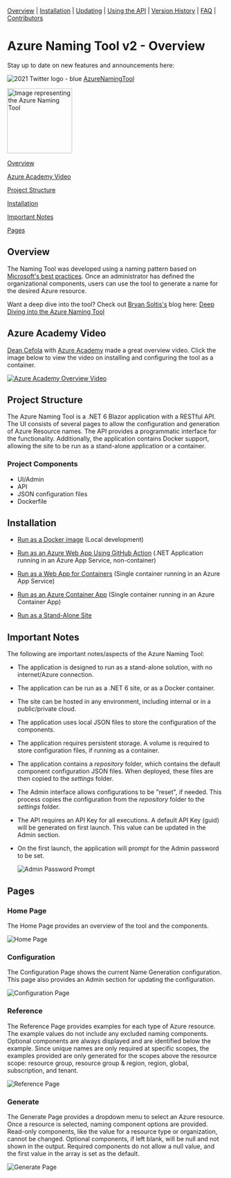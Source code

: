 [Overview](./) | [Installation](INSTALLATION.md) | [Updating](UPDATING.md) | [Using the API](USINGTHEAPI.md) | [Version History](VERSIONHISTORY.md) | [FAQ](FAQ.md) | [Contributors](CONTRIBUTORS.md)

# Azure Naming Tool v2 - Overview

Stay up to date on new features and announcements here:

![2021 Twitter logo - blue](https://user-images.githubusercontent.com/13591910/199250655-6f60c584-3a47-46af-a161-64908b7894fc.png) [AzureNamingTool](https://twitter.com/azurenamingtool)

<img src="./wwwroot/images/AzureNamingToolLogo.png?raw=true" alt="Image representing the Azure Naming Tool" title="Azure Naming Tool" height="150"/>

[Overview](#overview)

[Azure Academy Video](#azure-academy-video)

[Project Structure](#project-structure)

[Installation](#installation)

[Important Notes](#important-notes)

[Pages](#pages)

## Overview

The Naming Tool was developed using a naming pattern based on [Microsoft's best practices](/azure/cloud-adoption-framework/ready/azure-best-practices/naming-and-tagging). Once an administrator has defined the organizational components, users can use the tool to generate a name for the desired Azure resource.

Want a deep dive into the tool? Check out [Bryan Soltis's](https://github.com/BryanSoltis) blog here: [Deep Diving into the Azure Naming Tool](https://soltisweb.com/blog/detail/2022-12-02-deep-diving-into-the-azure-naming-tool)

## Azure Academy Video
[Dean Cefola](https://github.com/DeanCefola) with [Azure Academy](https://www.youtube.com/c/AzureAcademy) made a great overview video. Click the image below to view the video on installing and configuring the tool as a container.

[![Azure Academy Overview Video](./wwwroot/Screenshots/AzureAcademyVideo.png)](https://youtu.be/Ztmxx_KhZdE)


## Project Structure

The Azure Naming Tool is a .NET 6 Blazor application with a RESTful API. The UI consists of several pages to allow the configuration and generation of Azure Resource names. The API provides a programmatic interface for the functionality. Additionally, the application contains Docker support, allowing the site to be run as a stand-alone application or a container.

### Project Components

* UI/Admin
* API
* JSON configuration files
* Dockerfile

## Installation

* [Run as a Docker image](INSTALLATION.md#run-as-a-docker-image) (Local development)

* [Run as an Azure Web App Using GitHub Action](INSTALLATION.md#run-as-an-azure-web-app-using-github-action) (.NET Application running in an Azure App Service, non-container)

* [Run as a Web App for Containers](INSTALLATION.md#run-as-a-web-app-for-containers) (Single container running in an Azure App Service)

* [Run as an Azure Container App](INSTALLATION.md#run-as-an-azure-container-app) (Single container running in an Azure Container App)

* [Run as a Stand-Alone Site](INSTALLATION.md#run-as-a-stand-alone-site) 

## Important Notes

The following are important notes/aspects of the Azure Naming Tool:

* The application is designed to run as a stand-alone solution, with no internet/Azure connection.
* The application can be run as a .NET 6 site, or as a Docker container.
* The site can be hosted in any environment, including internal or in a public/private cloud.
* The application uses local JSON files to store the configuration of the components.
* The application requires persistent storage. A volume is required to store configuration files, if running as a container.
* The application contains a *repository* folder, which contains the default component configuration JSON files. When deployed, these files are then copied to the *settings* folder.
* The Admin interface allows configurations to be "reset", if needed. This process copies the configuration from the *repository* folder to the *settings* folder.
* The API requires an API Key for all executions. A default API Key (guid) will be generated on first launch. This value can be updated in the Admin section.
* On the first launch, the application will prompt for the Admin password to be set.

  ![Admin Password Prompt](./wwwroot/Screenshots/AdminPasswordPrompt.png)

## Pages

### Home Page

The Home Page provides an overview of the tool and the components.

![Home Page](./wwwroot/Screenshots/HomePage.png)

### Configuration

The Configuration Page shows the current Name Generation configuration. This page also provides an Admin section for updating the configuration.

![Configuration Page](./wwwroot/Screenshots/ConfigurationPage.png)

### Reference

The Reference Page provides examples for each type of Azure resource. The example values do not include any excluded naming components. Optional components are always displayed and are identified below the example. Since unique names are only required at specific scopes, the examples provided are only generated for the scopes above the resource scope: resource group, resource group & region, region, global, subscription, and tenant.

![Reference Page](./wwwroot/Screenshots/ReferencePage.png)

### Generate

The Generate Page provides a dropdown menu to select an Azure resource. Once a resource is selected, naming component options are provided. Read-only components, like the value for a resource type or organization, cannot be changed. Optional components, if left blank, will be null and not shown in the output. Required components do not allow a null value, and the first value in the array is set as the default.

![Generate Page](./wwwroot/Screenshots/GeneratePage.png)
